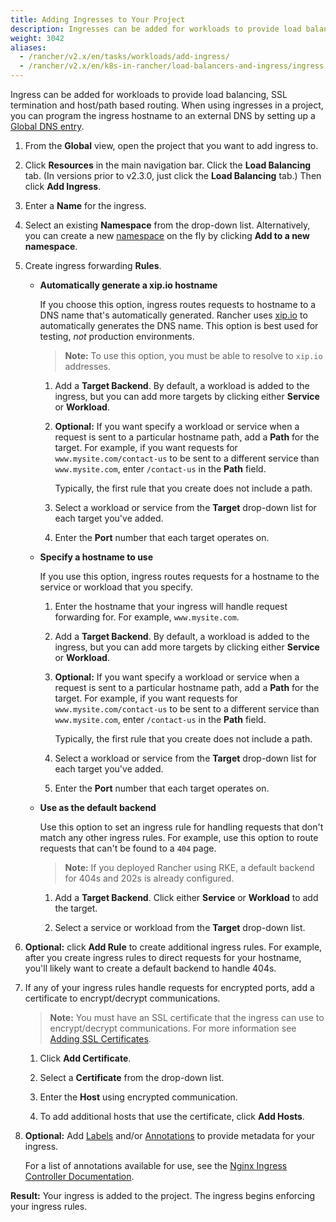 ```yaml
---
title: Adding Ingresses to Your Project
description: Ingresses can be added for workloads to provide load balancing, SSL termination and host/path-based routing. Learn how to add Rancher ingress to your project
weight: 3042
aliases:
  - /rancher/v2.x/en/tasks/workloads/add-ingress/
  - /rancher/v2.x/en/k8s-in-rancher/load-balancers-and-ingress/ingress  
---
```


Ingress can be added for workloads to provide load balancing, SSL termination and host/path based routing. When using ingresses in a project, you can program the ingress hostname to an external DNS by setting up a [Global DNS entry]({{<baseurl>}}/rancher/v2.x/en/catalog/globaldns/).

1. From the **Global** view, open the project that you want to add ingress to.

1. Click **Resources** in the main navigation bar. Click the **Load Balancing** tab. (In versions prior to v2.3.0, just click the **Load Balancing** tab.) Then click **Add Ingress**.

1. Enter a **Name** for the ingress.

1. Select an existing **Namespace** from the drop-down list. Alternatively, you can create a new [namespace]({{<baseurl>}}/rancher/v2.x/en/k8s-in-rancher/projects-and-namespaces/#namespaces) on the fly by clicking **Add to a new namespace**.

1. Create ingress forwarding **Rules**.

    - **Automatically generate a xip.io hostname**

        If you choose this option, ingress routes requests to hostname to a DNS name that's automatically generated. Rancher uses [xip.io](http://xip.io/) to automatically generates the DNS name. This option is best used for testing, _not_ production environments.

        >**Note:** To use this option, you must be able to resolve to `xip.io` addresses.

        1. Add a **Target Backend**. By default, a workload is added to the ingress, but you can add more targets by clicking either **Service** or **Workload**.

        1. **Optional:** If you want specify a workload or service when a request is sent to a particular hostname path, add a **Path** for the target. For example, if you want requests for `www.mysite.com/contact-us` to be sent to a different service than `www.mysite.com`, enter `/contact-us` in the **Path** field.

            Typically, the first rule that you create does not include a path.

        1. Select a workload or service from the **Target** drop-down list for each target you've added.

        1. Enter the **Port** number that each target operates on.

    - **Specify a hostname to use**

        If you use this option, ingress routes requests for a hostname to the service or workload that you specify.

        1. Enter the hostname that your ingress will handle request forwarding for. For example, `www.mysite.com`.

        1. Add a **Target Backend**. By default, a workload is added to the ingress, but you can add more targets by clicking either **Service** or **Workload**.

        1. **Optional:** If you want specify a workload or service when a request is sent to a particular hostname path, add a **Path** for the target. For example, if you want requests for `www.mysite.com/contact-us` to be sent to a different service than `www.mysite.com`, enter `/contact-us` in the **Path** field.

            Typically, the first rule that you create does not include a path.

        1. Select a workload or service from the **Target** drop-down list for each target you've added.

        1. Enter the **Port** number that each target operates on.


    - **Use as the default backend**

        Use this option to set an ingress rule for handling requests that don't match any other ingress rules. For example, use this option to route requests that can't be found to a `404` page.

        >**Note:** If you deployed Rancher using RKE, a default backend for 404s and 202s is already configured.

        1. Add a **Target Backend**. Click either **Service** or **Workload** to add the target.

        1. Select a service or workload from the **Target** drop-down list.

1. **Optional:** click **Add Rule** to create additional ingress rules. For example, after you create ingress rules to direct requests for your hostname, you'll likely want to create a default backend to handle 404s.

1. If any of your ingress rules handle requests for encrypted ports, add a certificate to encrypt/decrypt communications.

    >**Note:** You must have an SSL certificate that the ingress can use to encrypt/decrypt communications. For more information see [Adding SSL Certificates]({{<baseurl>}}/rancher/v2.x/en/k8s-in-rancher/certificates/).

    1. Click **Add Certificate**.

    1. Select a **Certificate** from the drop-down list.

    1. Enter the **Host** using encrypted communication.

    1. To add additional hosts that use the certificate, click **Add Hosts**.

1. **Optional:** Add [Labels](https://kubernetes.io/docs/concepts/overview/working-with-objects/labels/) and/or [Annotations](https://kubernetes.io/docs/concepts/overview/working-with-objects/annotations/) to provide metadata for your ingress.

    For a list of annotations available for use, see the [Nginx Ingress Controller Documentation](https://kubernetes.github.io/ingress-nginx/user-guide/nginx-configuration/annotations/).

**Result:** Your ingress is added to the project. The ingress begins enforcing your ingress rules.
